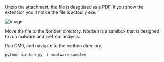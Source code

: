 


Unzip the attachment, the file is desguised as a PDF, if you show the extension you'll notice the file is actaully exe. </br>

![image](https://github.com/Shawn-Nichol/BlueTeam/assets/30714313/98f2cef3-de0c-40cc-8118-2eb5f4f02264)

Move the file to the Noriben directory. Noriben is a sandbox that is designed to run malware and prefrom analysis. 

Run CMD, and navigate to the noriben directory. 
```
python noriben.py -t <malware_sample>
```
